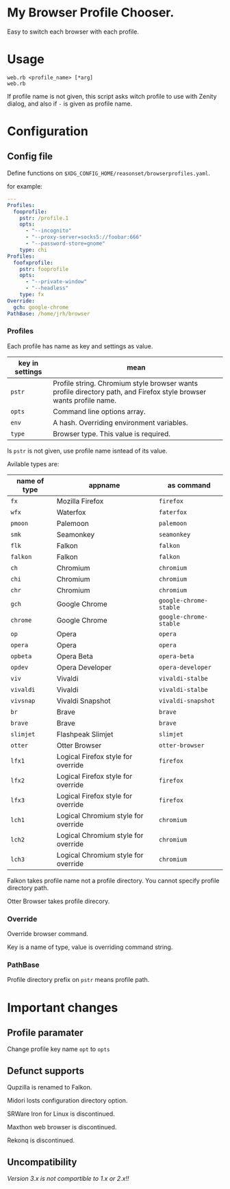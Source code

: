 # My Browser Profile Chooser.
Easy to switch each browser with each profile.

# Usage

```
web.rb <profile_name> [*arg]
web.rb
```

If profile name is not given, this script asks witch profile to use with Zenity dialog,
and also if `-` is given as profile name.

# Configuration

## Config file

Define functions on `$XDG_CONFIG_HOME/reasonset/browserprofiles.yaml`.

for example:

```yaml
---
Profiles:
  fooprofile:
    pstr: /profile.1
    opts:
      - "--incognito"
      - "--proxy-server=socks5://foobar:666"
      - "--password-store=gnome"
    type: chi
Profiles:
  foofxprofile:
    pstr: fooprofile
    opts:
      - "--private-window"
      - "--headless"
    type: fx
Override:
  gch: google-chrome
PathBase: /home/jrh/browser
```

### Profiles

Each profile has name as key and settings as value.

|key in settings|mean|
|-------|---------------------------|
|`pstr`|Profile string. Chromium style browser wants profile directory path, and Firefox style browser wants profile name.|
|`opts`|Command line options array.|
|`env`|A hash. Overriding environment variables.|
|`type`|Browser type. This value is required.|

Is `pstr` is not given, use profile name isntead of its value.

Avilable types are:

|name of type|appname|as command|
|-----|--------|-----------------|
|`fx`|Mozilla Firefox|`firefox`|
|`wfx`|Waterfox|`faterfox`|
|`pmoon`|Palemoon|`palemoon`|
|`smk`|Seamonkey|`seamonkey`|
|`flk`|Falkon|`falkon`|
|`falkon`|Falkon|`falkon`|
|`ch`|Chromium|`chromium`|
|`chi`|Chromium|`chromium`|
|`chr`|Chromium|`chromium`|
|`gch`|Google Chrome|`google-chrome-stable`|
|`chrome`|Google Chrome|`google-chrome-stable`|
|`op`|Opera|`opera`|
|`opera`|Opera|`opera`|
|`opbeta`|Opera Beta|`opera-beta`|
|`opdev`|Opera Developer|`opera-developer`|
|`viv`|Vivaldi|`vivaldi-stalbe`|
|`vivaldi`|Vivaldi|`vivaldi-stalbe`|
|`vivsnap`|Vivaldi Snapshot|`vivaldi-snapshot`|
|`br`|Brave|`brave`|
|`brave`|Brave|`brave`|
|`slimjet`|Flashpeak Slimjet|`slimjet`|
|`otter`|Otter Browser|`otter-browser`|
|`lfx1`|Logical Firefox style for override|`firefox`|
|`lfx2`|Logical Firefox style for override|`firefox`|
|`lfx3`|Logical Firefox style for override|`firefox`|
|`lch1`|Logical Chromium style for override|`chromium`|
|`lch2`|Logical Chromium style for override|`chromium`|
|`lch3`|Logical Chromium style for override|`chromium`|


Falkon takes profile name not a profile directory.
You cannot specify profile directory path.

Otter Browser takes profile direcory.

### Override

Override browser command.

Key is a name of type, value is overriding command string.

### PathBase

Profile directory prefix on `pstr` means profile path.

# Important changes

## Profile paramater

Change profile key name `opt` to `opts`

## Defunct supports

Qupzilla is renamed to Falkon.

Midori losts configuration directory option.

SRWare Iron for Linux is discontinued.

Maxthon web browser is discontinued.

Rekonq is discontinued.

## Uncompatibility

*Version 3.x is not compartible to 1.x or 2.x!!*

